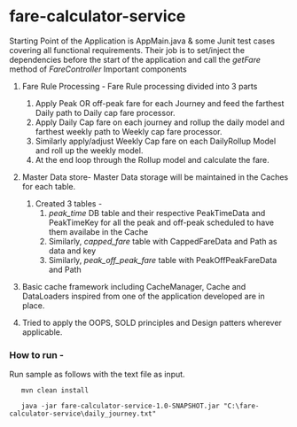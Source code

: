 # fare-calculator-service
Starting Point of the Application is AppMain.java & some Junit test cases covering all functional requirements.
Their job is to set/inject the dependencies before the start of the application and call the *getFare* method of *FareController*
Important components

1. Fare Rule Processing - 
    Fare Rule processing divided into 3 parts 
   
    1. Apply Peak OR off-peak fare for each Journey and feed the farthest Daily path to Daily cap fare processor.
    2. Apply Daily Cap fare on each journey and rollup the daily model and farthest weekly path to Weekly cap fare processor.
    3. Similarly apply/adjust Weekly Cap fare on each DailyRollup Model and roll up the weekly model.
    4. At the end loop through the Rollup model and calculate the fare.
2. Master Data store- Master Data storage will be maintained in the Caches for each table.
    1. Created 3 tables -
        1. *peak_time* DB table and their respective PeakTimeData and PeakTimeKey for all the peak and off-peak scheduled to have them availabe in the Cache
        2. Similarly, *capped_fare* table with CappedFareData and Path as data and key
        2. Similarly, *peak_off_peak_fare* table with PeakOffPeakFareData and Path

3. Basic cache framework including CacheManager, Cache and DataLoaders inspired from one of the application developed
   are in place.
4. Tried to apply the OOPS, SOLD principles and Design patters wherever applicable.    

### How to run -

Run sample as follows with the text file as input.

 ````
    mvn clean install
    
    java -jar fare-calculator-service-1.0-SNAPSHOT.jar "C:\fare-calculator-service\daily_journey.txt"
